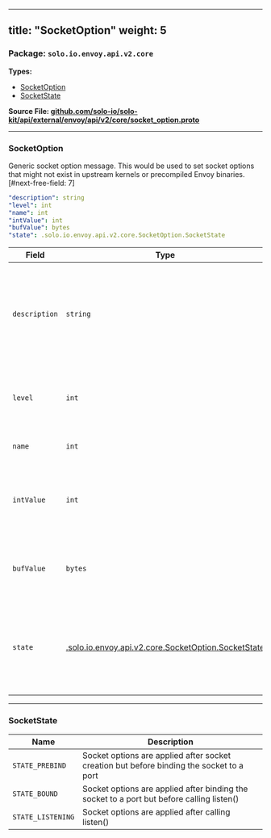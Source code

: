 
---
title: "SocketOption"
weight: 5
---

<!-- Code generated by solo-kit. DO NOT EDIT. -->


### Package: `solo.io.envoy.api.v2.core` 
**Types:**


- [SocketOption](#socketoption-1)
- [SocketState](#socketstate-1)
  



**Source File: [github.com/solo-io/solo-kit/api/external/envoy/api/v2/core/socket_option.proto](https://github.com/solo-io/solo-kit/blob/main/api/external/envoy/api/v2/core/socket_option.proto)**





---
### SocketOption

 
Generic socket option message. This would be used to set socket options that
might not exist in upstream kernels or precompiled Envoy binaries.
[#next-free-field: 7]

```yaml
"description": string
"level": int
"name": int
"intValue": int
"bufValue": bytes
"state": .solo.io.envoy.api.v2.core.SocketOption.SocketState

```

| Field | Type | Description |
| ----- | ---- | ----------- | 
| `description` | `string` | An optional name to give this socket option for debugging, etc. Uniqueness is not required and no special meaning is assumed. |
| `level` | `int` | Corresponding to the level value passed to setsockopt, such as IPPROTO_TCP. |
| `name` | `int` | The numeric name as passed to setsockopt. |
| `intValue` | `int` | Because many sockopts take an int value. Only one of `intValue` or `bufValue` can be set. |
| `bufValue` | `bytes` | Otherwise it's a byte buffer. Only one of `bufValue` or `intValue` can be set. |
| `state` | [.solo.io.envoy.api.v2.core.SocketOption.SocketState](../socket_option.proto.sk/#socketstate) | The state in which the option will be applied. When used in BindConfig STATE_PREBIND is currently the only valid value. |




---
### SocketState



| Name | Description |
| ----- | ----------- | 
| `STATE_PREBIND` | Socket options are applied after socket creation but before binding the socket to a port |
| `STATE_BOUND` | Socket options are applied after binding the socket to a port but before calling listen() |
| `STATE_LISTENING` | Socket options are applied after calling listen() |





<!-- Start of HubSpot Embed Code -->
<script type="text/javascript" id="hs-script-loader" async defer src="//js.hs-scripts.com/5130874.js"></script>
<!-- End of HubSpot Embed Code -->
